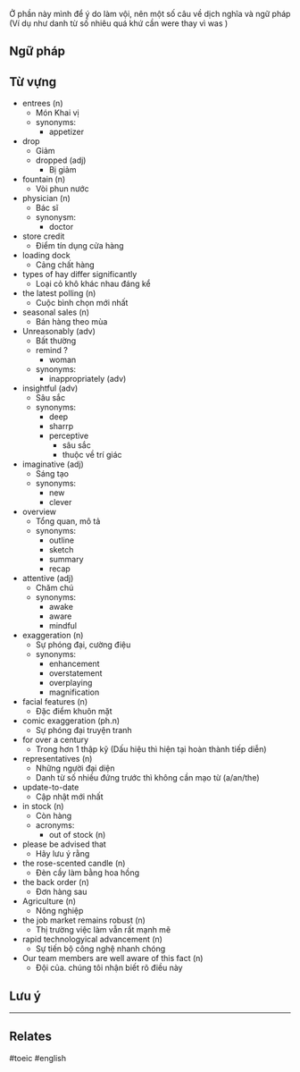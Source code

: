 
Ở phần này mình để ý do làm vội, nên một số câu về dịch nghĩa và ngữ pháp (Ví dụ như danh từ số nhiêu quá khứ cần were thay vì was )

## Ngữ pháp

## Từ vựng

- entrees (n)
	- Món Khai vị
	- synonyms:
		- appetizer
- drop
	- Giảm
	- dropped (adj)
		- Bị giảm
- fountain (n)
	- Vòi phun nước
- physician (n)
	- Bác sĩ
	- synonysm:
		- doctor
- store credit
	- Điểm tín dụng cửa hàng
- loading dock
	- Cảng chất hàng
-  types of hay differ significantly
	- Loại cỏ khô khác nhau đáng kể
- the latest polling (n)
	- Cuộc bình chọn mới nhất
- seasonal sales (n)
	- Bán hàng theo mùa
- Unreasonably (adv)
	- Bất thường 
	- remind ?
		- woman
	- synonyms:
		- inappropriately (adv)
- insightful (adv)
	- Sâu sắc
	- synonyms:
		- deep
		- sharrp
		- perceptive
			- sâu sắc
			- thuộc về trí giác
- imaginative (adj)
	- Sáng tạo
	- synonyms:
		- new
		- clever
- overview
	- Tổng quan, mô tả
	- synonyms:
		- outline
		- sketch
		- summary
		- recap
- attentive (adj)
	- Chăm chú
	- synonyms:
		- awake
		- aware
		- mindful
- exaggeration (n)
	- Sự phóng đại, cường điệu
	- synonyms:
		- enhancement
		- overstatement
		- overplaying
		- magnification
- facial features (n)
	- Đặc điểm khuôn mặt
- comic exaggeration (ph.n)
	- Sự phóng đại truyện tranh
- for over a century
	- Trong hơn 1 thập kỹ (Dấu hiệu thì hiện tại hoàn thành tiếp diễn)
- representatives (n)
	- Những người đại diện
	- Danh từ số nhiều đứng trước thì không cần mạo từ (a/an/the)
- update-to-date
	- Cập nhật mới nhất
- in stock (n)
	- Còn hàng
	- acronyms:
		- out of stock (n)
- please be advised that 
	- Hãy lưu ý rằng
-  the rose-scented candle (n)
	- Đèn cầy làm bằng hoa hồng
- the back order (n)
	- Đơn hàng sau
- Agriculture (n)
	- Nông nghiệp
- the job market remains robust (n)
	- Thị trường việc làm vẫn rất mạnh mẽ
- rapid technologyical advancement (n)
	- Sự tiến bộ công nghệ nhanh chóng
- Our team members are well aware of this fact (n)
	- Đội của. chúng tôi nhận biết rõ điều này
## Lưu ý


----
## Relates


#toeic #english 